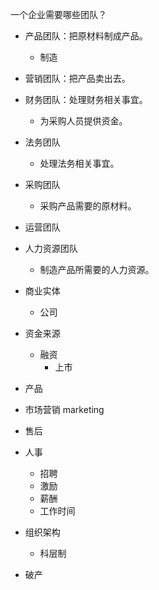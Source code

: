 一个企业需要哪些团队？
- 产品团队：把原材料制成产品。
  - 制造
- 营销团队：把产品卖出去。
- 财务团队：处理财务相关事宜。
  - 为采购人员提供资金。
- 法务团队
  - 处理法务相关事宜。
- 采购团队
  - 采购产品需要的原材料。
- 运营团队
- 人力资源团队
  - 制造产品所需要的人力资源。
- 商业实体

  - 公司

- 资金来源

  - 融资
    - 上市

- 产品

- 市场营销 marketing

- 售后

- 人事

  - 招聘
  - 激励
  - 薪酬
  - 工作时间

- 组织架构

  - 科层制

- 破产